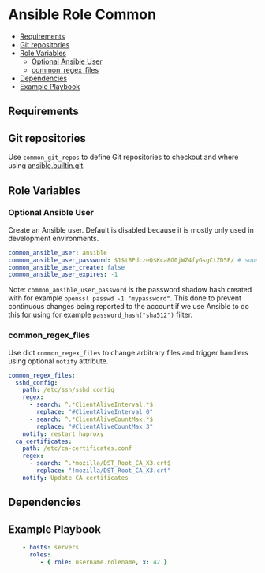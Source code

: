 
# Ansible Role Common

<!-- MarkdownTOC levels="2,3,4" autolink="true" -->

- [Requirements](#requirements)
- [Git repositories](#git-repositories)
- [Role Variables](#role-variables)
  - [Optional Ansible User](#optional-ansible-user)
  - [common_regex_files](#common_regex_files)
- [Dependencies](#dependencies)
- [Example Playbook](#example-playbook)

<!-- /MarkdownTOC -->

## Requirements

<!-- Any pre-requisites that may not be covered by Ansible itself or the role should be mentioned here. For instance, if the role uses the EC2 module, it may be a good idea to mention in this section that the boto package is required. -->

## Git repositories

Use `common_git_repos` to define Git repositories to checkout and where using [ansible.builtin.git](https://docs.ansible.com/ansible/latest/collections/ansible/builtin/git_module.html).

## Role Variables

<!--  A description of the settable variables for this role should go here, including any variables that are in defaults/main.yml, vars/main.yml, and any variables that can/should be set via parameters to the role. Any variables that are read from other roles and/or the global scope (ie. hostvars, group vars, etc.) should be mentioned here as well. -->

### Optional Ansible User

Create an Ansible user. Default is disabled because it is mostly only used in development environments.

```yaml
common_ansible_user: ansible
common_ansible_user_password: $1$tBPdczeQ$Kca8G0jWZ4fyGsgCtZD5F/ # supersecure
common_ansible_user_create: false
common_ansible_user_expires: -1
```

Note: `common_ansible_user_password` is the password shadow hash created with for example `openssl passwd -1 "mypassword"`. This done to prevent continuous changes being reported to the account if we use Ansible to do this for using for example `password_hash("sha512")` filter. 

### common_regex_files

Use dict `common_regex_files` to change arbitrary files and trigger handlers using optional `notify` attribute. 

```yaml
common_regex_files:
  sshd_config:
    path: /etc/ssh/sshd_config
    regex:
      - search: ^.*ClientAliveInterval.*$
        replace: "#ClientAliveInterval 0"
      - search: ^.*ClientAliveCountMax.*$
        replace: "#ClientAliveCountMax 3"
    notify: restart haproxy
  ca_certificates:
    path: /etc/ca-certificates.conf
    regex:
      - search: ^.*mozilla/DST_Root_CA_X3.crt$
        replace: "!mozilla/DST_Root_CA_X3.crt"
    notify: Update CA certificates
```

## Dependencies

<!--   A list of other roles hosted on Galaxy should go here, plus any details in regards to parameters that may need to be set for other roles, or variables that are used from other roles. -->

## Example Playbook

<!--   Including an example of how to use your role (for instance, with variables passed in as parameters) is always nice for users too: -->

```yaml
    - hosts: servers
      roles:
         - { role: username.rolename, x: 42 }
```